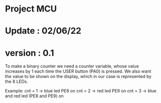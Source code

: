 # Project MCU
# Update : 02/06/22
# version : 0.1
To make a binary counter we need a counter variable, whose value increases by 1 each time the USER button (PA0) is pressed. 
We also want the value to be shown on the display, which in our case is represented by the 8 LEDs.

Example:
cnt = 1 -> blue led PE8 on
cnt = 2 -> red led PE9 on
cnt = 3 -> blue and red led (PE8 and PE9) on

